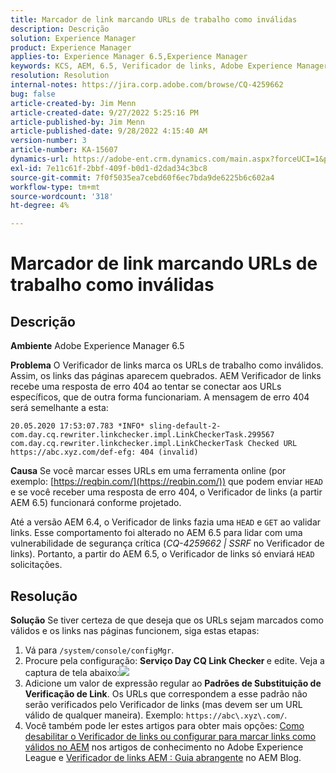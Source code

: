 ```yaml
---
title: Marcador de link marcando URLs de trabalho como inválidas
description: Descrição
solution: Experience Manager
product: Experience Manager
applies-to: Experience Manager 6.5,Experience Manager
keywords: KCS, AEM, 6.5, Verificador de links, Adobe Experience Manager, URL, marcação, inválido
resolution: Resolution
internal-notes: https://jira.corp.adobe.com/browse/CQ-4259662
bug: false
article-created-by: Jim Menn
article-created-date: 9/27/2022 5:25:16 PM
article-published-by: Jim Menn
article-published-date: 9/28/2022 4:15:40 AM
version-number: 3
article-number: KA-15607
dynamics-url: https://adobe-ent.crm.dynamics.com/main.aspx?forceUCI=1&pagetype=entityrecord&etn=knowledgearticle&id=0cdea759-893e-ed11-9db1-0022480866ad
exl-id: 7e11c61f-2bbf-409f-b0d1-d2dad34c3bc8
source-git-commit: 7f0f5035ea7cebd60f6ec7bda9de6225b6c602a4
workflow-type: tm+mt
source-wordcount: '318'
ht-degree: 4%

---
```


# Marcador de link marcando URLs de trabalho como inválidas

## Descrição


<b>Ambiente</b>
Adobe Experience Manager 6.5

<b>Problema</b>
O Verificador de links marca os URLs de trabalho como inválidos.
Assim, os links das páginas aparecem quebrados.
AEM Verificador de links recebe uma resposta de erro 404 ao tentar se conectar aos URLs específicos, que de outra forma funcionariam. A mensagem de erro 404 será semelhante a esta:


```
20.05.2020 17:53:07.783 *INFO* sling-default-2-com.day.cq.rewriter.linkchecker.impl.LinkCheckerTask.299567 com.day.cq.rewriter.linkchecker.impl.LinkCheckerTask Checked URL https://abc.xyz.com/def-efg: 404 (invalid)
```




<b>Causa</b>
Se você marcar esses URLs em uma ferramenta online (por exemplo: [https://reqbin.com/](https://reqbin.com/)) que podem enviar `HEAD` e se você receber uma resposta de erro 404, o Verificador de links (a partir AEM 6.5) funcionará conforme projetado.

Até a versão AEM 6.4, o Verificador de links fazia uma `HEAD` e `GET` ao validar links.
Esse comportamento foi alterado no AEM 6.5 para lidar com uma vulnerabilidade de segurança crítica (*CQ-4259662 | SSRF* no Verificador de links).
Portanto, a partir do AEM 6.5, o Verificador de links só enviará `HEAD` solicitações.


## Resolução


<b>Solução</b>
Se tiver certeza de que deseja que os URLs sejam marcados como válidos e os links nas páginas funcionem, siga estas etapas:

1. Vá para `/system/console/configMgr`.
2. Procure pela configuração: <b>Serviço Day CQ Link Checker </b>e edite. Veja a captura de tela abaixo:![](https://adobe.sharepoint.com/sites/D365EntAttachments/knowledgearticle/AEM%206-5%20-%20Link%20Checker%20marking%20otherwise%20working%20URLs%20as%20invalid_33E795C65D9EEA11A812000D3A3038A2/LinkChecker_AEM65_image.jpg)
3. Adicione um valor de expressão regular ao <b>Padrões de Substituição de Verificação de Link</b>. Os URLs que correspondem a esse padrão não serão verificados pelo Verificador de links (mas devem ser um URL válido de qualquer maneira). Exemplo: `https://abc\.xyz\.com/`.
4. Você também pode ler estes artigos para obter mais opções: [Como desabilitar o Verificador de links ou configurar para marcar links como válidos no AEM](https://experienceleague.adobe.com/docs/experience-cloud-kcs/kbarticles/KA-16563.html?lang=pt-BR) nos artigos de conhecimento no Adobe Experience League e [Verificador de links AEM : Guia abrangente](https://experienceleaguecommunities.adobe.com/t5/adobe-experience-manager-blogs/aem-link-checker-comprehensive-guide/ba-p/290779) no AEM Blog.
